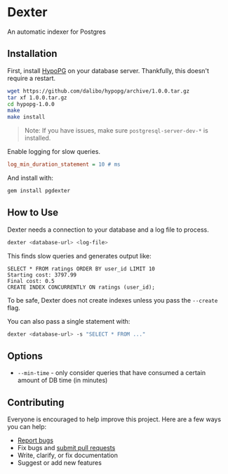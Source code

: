 # Dexter

An automatic indexer for Postgres

## Installation

First, install [HypoPG](https://github.com/dalibo/hypopg) on your database server. Thankfully, this doesn't require a restart.

```sh
wget https://github.com/dalibo/hypopg/archive/1.0.0.tar.gz
tar xf 1.0.0.tar.gz
cd hypopg-1.0.0
make
make install
```

> Note: If you have issues, make sure `postgresql-server-dev-*` is installed.

Enable logging for slow queries.

```ini
log_min_duration_statement = 10 # ms
```

And install with:

```sh
gem install pgdexter
```

## How to Use

Dexter needs a connection to your database and a log file to process.

```sh
dexter <database-url> <log-file>
```

This finds slow queries and generates output like:

```
SELECT * FROM ratings ORDER BY user_id LIMIT 10
Starting cost: 3797.99
Final cost: 0.5
CREATE INDEX CONCURRENTLY ON ratings (user_id);
```

To be safe, Dexter does not create indexes unless you pass the `--create` flag.

You can also pass a single statement with:

```sh
dexter <database-url> -s "SELECT * FROM ..."
```

## Options

- `--min-time` - only consider queries that have consumed a certain amount of DB time (in minutes)

## Contributing

Everyone is encouraged to help improve this project. Here are a few ways you can help:

- [Report bugs](https://github.com/ankane/dexter/issues)
- Fix bugs and [submit pull requests](https://github.com/ankane/dexter/pulls)
- Write, clarify, or fix documentation
- Suggest or add new features
